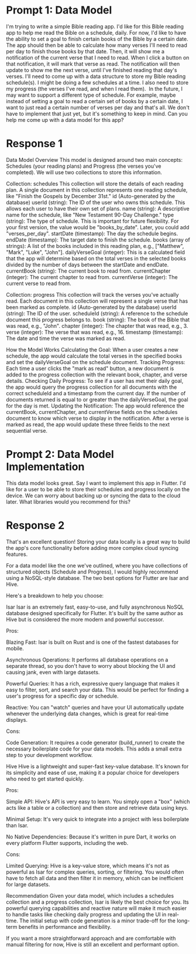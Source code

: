 # Prompt 1: Data Model
I'm trying to write a simple Bible reading app.
I'd like for this Bible reading app to help me read the Bible on a schedule, daily. For now, I'd like to have the ability to set a goal to finish certain books of the Bible by a certain date. The app should then be able to calculate how many verses I'll need to read per day to finish those books by that date. Then, it will show me a notification of the current verse that I need to read. When I click a button on that notification, it will mark that verse as read. The notification will then update to show me the next verse, until I've finished reading that day's verses.
I'll need to come up with a data structure to store my Bible reading schedule(s). I might be doing a few schedules at a time. I also need to store my progress (the verses I've read, and when I read them). 
In the future, I may want to support a different type of schedule. For example, maybe instead of setting a goal to read a certain set of books by a certain date, I want to just read a certain number of verses per day and that's all. We don't have to implement that just yet, but it's something to keep in mind.
Can you help me come up with a data model for this app?

# Response 1
Data Model Overview
This model is designed around two main concepts: Schedules (your reading plans) and Progress (the verses you've completed). We will use two collections to store this information.

Collection: schedules
This collection will store the details of each reading plan. A single document in this collection represents one reading schedule, like "Finish the Gospels by December 31st."
id (Auto-generated by the database)
userId (string): The ID of the user who owns this schedule. This allows each user to have their own set of plans.
name (string): A descriptive name for the schedule, like "New Testament 90-Day Challenge."
type (string): The type of schedule. This is important for future flexibility. For your first version, the value would be "books_by_date". Later, you could add "verses_per_day".
startDate (timestamp): The day the schedule begins.
endDate (timestamp): The target date to finish the schedule.
books (array of strings): A list of the books included in this reading plan, e.g., ["Matthew", "Mark", "Luke", "John"].
dailyVerseGoal (integer): This is a calculated field that the app will determine based on the total verses in the selected books divided by the number of days between the startDate and endDate.
currentBook (string): The current book to read from.
currentChapter (integer): The current chapter to read from.
currentVerse (integer): The current verse to read from.

Collection: progress
This collection will track the verses you've actually read. Each document in this collection will represent a single verse that has been marked as complete.
id (Auto-generated by the database)
userId (string): The ID of the user.
scheduleId (string): A reference to the schedule document this progress belongs to.
book (string): The book of the Bible that was read, e.g., "John".
chapter (integer): The chapter that was read, e.g., 3.
verse (integer): The verse that was read, e.g., 16.
timestamp (timestamp): The date and time the verse was marked as read.

How the Model Works
Calculating the Goal: When a user creates a new schedule, the app would calculate the total verses in the specified books and set the dailyVerseGoal on the schedule document.
Tracking Progress: Each time a user clicks the "mark as read" button, a new document is added to the progress collection with the relevant book, chapter, and verse details.
Checking Daily Progress: To see if a user has met their daily goal, the app would query the progress collection for all documents with the correct scheduleId and a timestamp from the current day. If the number of documents returned is equal to or greater than the dailyVerseGoal, the goal for the day is met.
Updating the Notification: The app would reference the currentBook, currentChapter, and currentVerse fields on the schedules document to know which verse to display in the notification. After a verse is marked as read, the app would update these three fields to the next sequential verse.

# Prompt 2: Data Model Implementation
This data model looks great. Say I want to implement this app in Flutter. I'd like for a user to be able to store their schedules and progress locally on the device. We can worry about backing up or syncing the data to the cloud later. What libraries would you recommend for this?

# Response 2
That's an excellent question! Storing your data locally is a great way to build the app's core functionality before adding more complex cloud syncing features.

For a data model like the one we've outlined, where you have collections of structured objects (Schedule and Progress), I would highly recommend using a NoSQL-style database. The two best options for Flutter are Isar and Hive.

Here's a breakdown to help you choose:

Isar
Isar is an extremely fast, easy-to-use, and fully asynchronous NoSQL database designed specifically for Flutter. It's built by the same author as Hive but is considered the more modern and powerful successor.

Pros:

Blazing Fast: Isar is built on Rust and is one of the fastest databases for mobile.

Asynchronous Operations: It performs all database operations on a separate thread, so you don't have to worry about blocking the UI and causing jank, even with large datasets.

Powerful Queries: It has a rich, expressive query language that makes it easy to filter, sort, and search your data. This would be perfect for finding a user's progress for a specific day or schedule.

Reactive: You can "watch" queries and have your UI automatically update whenever the underlying data changes, which is great for real-time displays.

Cons:

Code Generation: It requires a code generator (build_runner) to create the necessary boilerplate code for your data models. This adds a small extra step to your development workflow.

Hive
Hive is a lightweight and super-fast key-value database. It's known for its simplicity and ease of use, making it a popular choice for developers who need to get started quickly.

Pros:

Simple API: Hive's API is very easy to learn. You simply open a "box" (which acts like a table or a collection) and then store and retrieve data using keys.

Minimal Setup: It's very quick to integrate into a project with less boilerplate than Isar.

No Native Dependencies: Because it's written in pure Dart, it works on every platform Flutter supports, including the web.

Cons:

Limited Querying: Hive is a key-value store, which means it's not as powerful as Isar for complex queries, sorting, or filtering. You would often have to fetch all data and then filter it in memory, which can be inefficient for large datasets.

Recommendation
Given your data model, which includes a schedules collection and a progress collection, Isar is likely the best choice for you. Its powerful querying capabilities and reactive nature will make it much easier to handle tasks like checking daily progress and updating the UI in real-time. The initial setup with code generation is a minor trade-off for the long-term benefits in performance and flexibility.

If you want a more straightforward approach and are comfortable with manual filtering for now, Hive is still an excellent and performant option.
